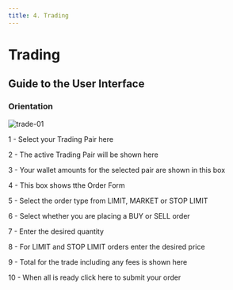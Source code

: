 ```yaml
---
title: 4. Trading
---
```


# Trading



## Guide to the User Interface



### Orientation



![trade-01](/images/Exchange/trade-01.png)


1   - Select your Trading Pair here

2   - The active Trading Pair will be shown here

3   - Your wallet amounts for the selected pair are shown in this box

4   - This box shows tthe Order Form

5   - Select the order type from LIMIT, MARKET or STOP LIMIT

6   - Select whether you are placing a BUY or SELL order

7   - Enter the desired quantity

8   - For LIMIT and STOP LIMIT orders enter the desired price

9   - Total for the trade including any fees is shown here

10 - When all is ready click here to submit your order


